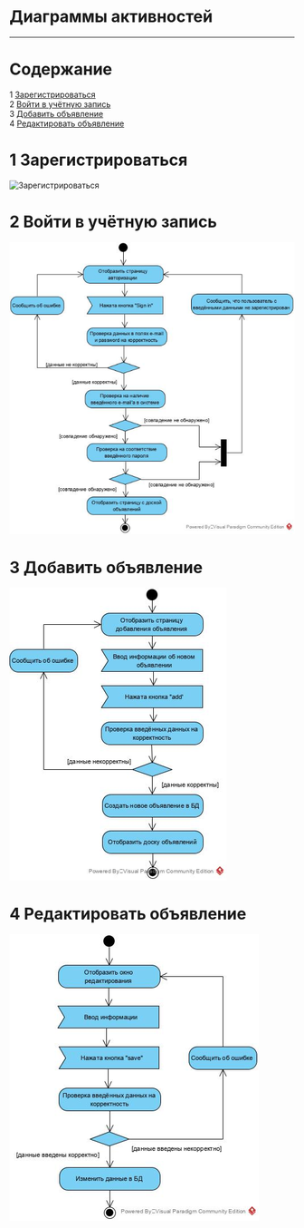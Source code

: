 ﻿# Диаграммы активностей
---

# Содержание
1 [Зарегистрироваться](#reg)  
2 [Войти в учётную запись](#login)  
3 [Добавить объявление](#add)  
4 [Редактировать объявление](#edit)  

<a name="reg"/>

# 1 Зарегистрироваться
![Зарегистрироваться](../../../Images/System%20design/red_activity.png)

<a name="login"/>

# 2 Войти в учётную запись
![Войти в учётную записть](../../../Images/System%20design/login_activity.png)

<a name="add"/>

# 3 Добавить объявление
![Добавить объявление](../../../Images/System%20design/add_activity.png)

<a name="edit"/>

# 4 Редактировать объявление
![Редактировать объявление](../../../Images/System%20design/edit_activity.png)
